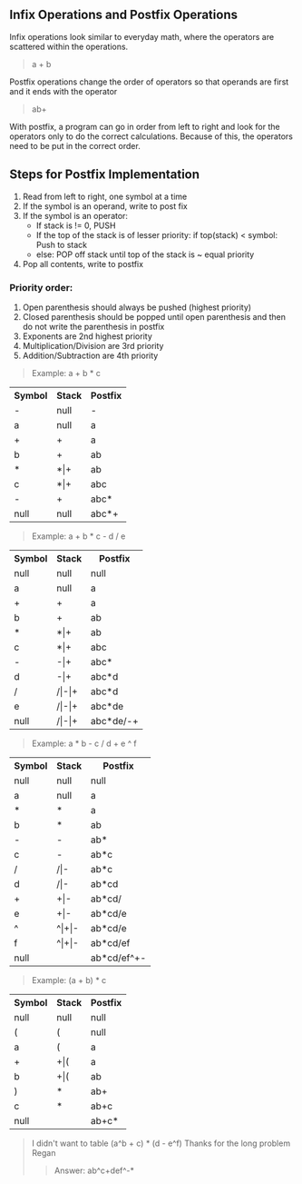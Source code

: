 ## Infix Operations and Postfix Operations

Infix operations look similar to everyday math, where the operators are scattered within the operations. 
> a + b

Postfix operations change the order of operators so that operands are first and it ends with the operator
> ab+

With postfix, a program can go in order from left to right and look for the operators only to do the correct calculations. Because of this, the operators need to be put in the correct order.

## Steps for Postfix Implementation
1. Read from left to right, one symbol at a time
2. If the symbol is an operand, write to post fix
3. If the symbol is an operator:
    * If stack is != 0, PUSH
    * If the top of the stack is of lesser priority: if top(stack) < symbol: Push to stack
    * else: POP off stack until top of the stack is ~ equal priority
4. Pop all contents, write to postfix

### Priority order:
1. Open parenthesis should always be pushed (highest priority)
2. Closed parenthesis should be popped until open parenthesis and then do not write the parenthesis in postfix
3. Exponents are 2nd highest priority
4. Multiplication/Division are 3rd priority
5. Addition/Subtraction are 4th priority


>Example: a + b * c
<table>
    <tr>
        <th>Symbol</th>
        <th>Stack</th>
        <th>Postfix</th>
    </tr>
    <tr>
        <td>-</td>
        <td>null</td>
        <td>-</td>
    </tr>
    <tr>
        <td>a</td>
        <td>null</td>
        <td>a</td>
    </tr>
    <tr>
        <td>+</td>
        <td>+</td>
        <td>a</td>
    </tr>
    <tr>
        <td>b</td>
        <td>+</td>
        <td>ab</td>
    </tr>
    <tr>
        <td>*</td>
        <td>*|+</td>
        <td>ab</td>
    </tr>
    <tr>
        <td>c</td>
        <td>*|+</td>
        <td>abc</td>
    </tr>
    <tr>
        <td>-</td>
        <td>+</td>
        <td>abc*</td>
    </tr>
    <tr>
        <td>null</td>
        <td>null</td>
        <td>abc*+</td>
    </tr>
</table>

>Example: a + b * c - d / e
<table>
    <tr>
        <th>Symbol</th>
        <th>Stack</th>
        <th>Postfix</th>
    </tr>
    <tr>
        <td>null</td>
        <td>null</td>
        <td>null</td>
    </tr>
    <tr>
        <td>a</td>
        <td>null</td>
        <td>a</td>
    </tr>
    <tr>
        <td>+</td>
        <td>+</td>
        <td>a</td>
    </tr>
    <tr>
        <td>b</td>
        <td>+</td>
        <td>ab</td>
    </tr>
    <tr>
        <td>*</td>
        <td>*|+</td>
        <td>ab</td>
    </tr>
    <tr>
        <td>c</td>
        <td>*|+</td>
        <td>abc</td>
    </tr>
    <tr>
        <td>-</td>
        <td>-|+</td>
        <td>abc*</td>
    </tr>
    <tr>
        <td>d</td>
        <td>-|+</td>
        <td>abc*d</td>
    </tr>
    <tr>
        <td>/</td>
        <td>/|-|+</td>
        <td>abc*d</td>
    </tr>
    <tr>
        <td>e</td>
        <td>/|-|+</td>
        <td>abc*de</td>
    </tr>
    <tr>
        <td>null</td>
        <td>/|-|+</td>
        <td>abc*de/-+</td>
    </tr>
</table>

>Example: a * b - c / d + e ^ f
<table>
    <tr>
        <th>Symbol</th>
        <th>Stack</th>
        <th>Postfix</th>
    </tr>
    <tr>
        <td>null</td>
        <td>null</td>
        <td>null</td>
    </tr>
    <tr>
        <td>a</td>
        <td>null</td>
        <td>a</td>
    </tr>
    <tr>
        <td>*</td>
        <td>*</td>
        <td>a</td>
    </tr>
    <tr>
        <td>b</td>
        <td>*</td>
        <td>ab</td>
    </tr>
    <tr>
        <td>-</td>
        <td>-</td>
        <td>ab*</td>
    </tr>
    <tr>
        <td>c</td>
        <td>-</td>
        <td>ab*c</td>
    </tr>
    <tr>
        <td>/</td>
        <td>/|-</td>
        <td>ab*c</td>
    </tr>
    <tr>
        <td>d</td>
        <td>/|-</td>
        <td>ab*cd</td>
    </tr>
    <tr>
        <td>+</td>
        <td>+|-</td>
        <td>ab*cd/</td>
    </tr>
    <tr>
        <td>e</td>
        <td>+|-</td>
        <td>ab*cd/e</td>
    </tr>
    <tr>
        <td>^</td>
        <td>^|+|-</td>
        <td>ab*cd/e</td>
    </tr>
    <tr>
        <td>f</td>
        <td>^|+|-</td>
        <td>ab*cd/ef</td>
    </tr>
    <tr>
        <td>null</td>
        <td></td>
        <td>ab*cd/ef^+-</td>
    </tr>
</table>

>Example: (a + b) * c
<table>
    <tr>
        <th>Symbol</th>
        <th>Stack</th>
        <th>Postfix</th>
    </tr>
    <tr>
        <td>null</td>
        <td>null</td>
        <td>null</td>
    </tr>
    <tr>
        <td>(</td>
        <td>(</td>
        <td>null</td>
    </tr>
    <tr>
        <td>a</td>
        <td>(</td>
        <td>a</td>
    </tr>
    <tr>
        <td>+</td>
        <td>+|(</td>
        <td>a</td>
    </tr>
    <tr>
        <td>b</td>
        <td>+|(</td>
        <td>ab</td>
    </tr>
    <tr>
        <td>)</td>
        <td>*</td>
        <td>ab+</td>
    </tr>
    <tr>
        <td>c</td>
        <td>*</td>
        <td>ab+c</td>
    </tr>
    <tr>
        <td>null</td>
        <td></td>
        <td>ab+c*</td>
    </tr>
</table>

>I didn't want to table (a^b + c) * (d - e^f)
>Thanks for the long problem Regan
>> Answer: ab^c+def^-*